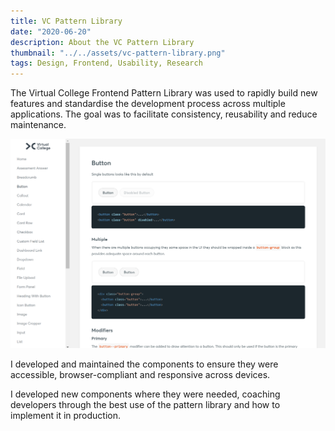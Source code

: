 ```yaml
---
title: VC Pattern Library
date: "2020-06-20"
description: About the VC Pattern Library
thumbnail: "../../assets/vc-pattern-library.png"
tags: Design, Frontend, Usability, Research
---
```




The Virtual College Frontend Pattern Library was used to rapidly build new features and standardise the development process across multiple applications. The goal was to facilitate consistency, reusability and reduce maintenance.

![Pattern Library](./pattern-library.png)

I developed and maintained the components to ensure they were accessible, browser-compliant and responsive across devices.

I developed new components where they were needed, coaching developers through the best use of the pattern library and how to implement it in production. 

